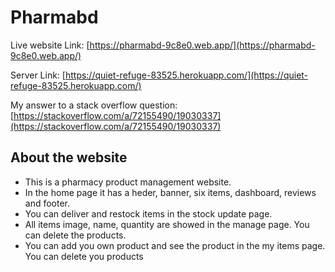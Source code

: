 # Pharmabd

Live website Link: [https://pharmabd-9c8e0.web.app/](https://pharmabd-9c8e0.web.app/)

Server Link: [https://quiet-refuge-83525.herokuapp.com/](https://quiet-refuge-83525.herokuapp.com/)

My answer to a stack overflow question: [https://stackoverflow.com/a/72155490/19030337](https://stackoverflow.com/a/72155490/19030337)

## About the website

* This is a pharmacy product management website.
* In the home page it has a heder, banner, six items, dashboard, reviews and footer.
* You can deliver and restock items in the stock update page.
* All items image, name, quantity are showed in the manage page. You can delete the products. 
* You can add you own product and see the product in the my items page. You can delete you products

